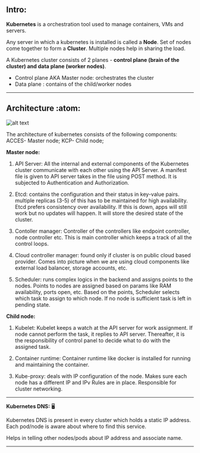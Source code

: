 ## Intro:

**Kubernetes** is a orchestration tool used to manage containers, VMs and servers. 

Any server in which a kubernetes is installed is called a **Node**. Set of nodes come together to form a **Cluster**. Multiple nodes help in sharing the load.   

A Kubernetes cluster consists of 2 planes - **control plane (brain of the cluster) and data plane (worker nodes)**. 
  - Control plane AKA Master node: orchestrates the cluster
  - Data plane : contains of the child/worker nodes
---------------------------------------------------------------------------------------------------------------------------------------------------------------------
## Architecture :atom:

![alt text](https://d33wubrfki0l68.cloudfront.net/2475489eaf20163ec0f54ddc1d92aa8d4c87c96b/e7c81/images/docs/components-of-kubernetes.svg)

The architecture of kubernetes consists of the following components: ACCES- Master node; KCP- Child node;

**Master node:**
1. API Server: All the internal and external components of the Kubernetes cluster communicate with each other using the API Server. A manifest file is given to API server takes in the file using POST method. It is subjected to Authentication and Authorization.

2. Etcd: contains the configuration and their status in key-value pairs. multiple replicas (3-5) of this has to be maintained for high availability. Etcd prefers consistency over availability. If this is down, apps will still work but no updates will happen. It will store the desired state of the cluster.

3. Contoller manager: Controller of the controllers like endpoint controller, node controller etc. This is main controller which keeps a track of all the control loops.

4. Cloud controller manager: found only if cluster is on public cloud based provider. Comes into picture when we are using cloud components like external load balancer, storage accounts, etc.

5. Scheduler: runs complex logics in the backend and assigns points to the nodes. Points to nodes are assigned based on params like RAM availability, ports open, etc. Based on the points, Scheduler selects which task to assign to which node. If no node is sufficient task is left in pending state.

**Child node:**
1. Kubelet: Kubelet keeps a watch at the API server for work assignment. If node cannot perform the task, it replies to API server. Thereafter, it is the responsibility of control panel to decide what to do with the assigned task. 

2. Container runtime: Container runtime like docker is installed for running and maintaining the container.

3. Kube-proxy: deals with IP configuration of the node. Makes sure each node has a different IP and IPv Rules are in place. Responsible for cluster networking.
---------------------------------------------------------------------------------------------------------------------------------------------------------------------
**Kubernetes DNS:** :desktop_computer:

Kubernetes DNS is present in every cluster which holds a static IP address. Each pod/node is aware about where to find this service. 

Helps in telling other nodes/pods about IP address and associate name.

---------------------------------------------------------------------------------------------------------------------------------------------------------------------
